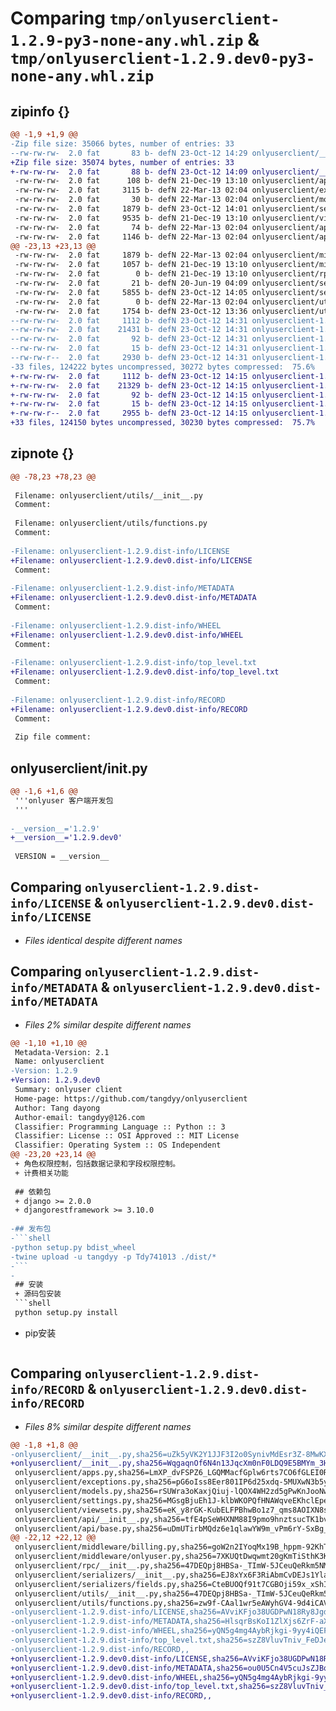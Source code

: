 # Comparing `tmp/onlyuserclient-1.2.9-py3-none-any.whl.zip` & `tmp/onlyuserclient-1.2.9.dev0-py3-none-any.whl.zip`

## zipinfo {}

```diff
@@ -1,9 +1,9 @@
-Zip file size: 35066 bytes, number of entries: 33
--rw-rw-rw-  2.0 fat       83 b- defN 23-Oct-12 14:29 onlyuserclient/__init__.py
+Zip file size: 35074 bytes, number of entries: 33
+-rw-rw-rw-  2.0 fat       88 b- defN 23-Oct-12 14:09 onlyuserclient/__init__.py
 -rw-rw-rw-  2.0 fat      108 b- defN 21-Dec-19 13:10 onlyuserclient/apps.py
 -rw-rw-rw-  2.0 fat     3115 b- defN 22-Mar-13 02:04 onlyuserclient/exceptions.py
 -rw-rw-rw-  2.0 fat       30 b- defN 22-Mar-13 02:04 onlyuserclient/models.py
 -rw-rw-rw-  2.0 fat     1879 b- defN 23-Oct-12 14:01 onlyuserclient/settings.py
 -rw-rw-rw-  2.0 fat     9535 b- defN 21-Dec-19 13:10 onlyuserclient/viewsets.py
 -rw-rw-rw-  2.0 fat       74 b- defN 22-Mar-13 02:04 onlyuserclient/api/__init__.py
 -rw-rw-rw-  2.0 fat     1146 b- defN 22-Mar-13 02:04 onlyuserclient/api/base.py
@@ -23,13 +23,13 @@
 -rw-rw-rw-  2.0 fat     1879 b- defN 22-Mar-13 02:04 onlyuserclient/middleware/billing.py
 -rw-rw-rw-  2.0 fat     1057 b- defN 21-Dec-19 13:10 onlyuserclient/middleware/onlyuser.py
 -rw-rw-rw-  2.0 fat        0 b- defN 21-Dec-19 13:10 onlyuserclient/rpc/__init__.py
 -rw-rw-rw-  2.0 fat       21 b- defN 20-Jun-19 04:09 onlyuserclient/serializers/__init__.py
 -rw-rw-rw-  2.0 fat     5855 b- defN 23-Oct-12 14:05 onlyuserclient/serializers/fields.py
 -rw-rw-rw-  2.0 fat        0 b- defN 22-Mar-13 02:04 onlyuserclient/utils/__init__.py
 -rw-rw-rw-  2.0 fat     1754 b- defN 23-Oct-12 13:36 onlyuserclient/utils/functions.py
--rw-rw-rw-  2.0 fat     1112 b- defN 23-Oct-12 14:31 onlyuserclient-1.2.9.dist-info/LICENSE
--rw-rw-rw-  2.0 fat    21431 b- defN 23-Oct-12 14:31 onlyuserclient-1.2.9.dist-info/METADATA
--rw-rw-rw-  2.0 fat       92 b- defN 23-Oct-12 14:31 onlyuserclient-1.2.9.dist-info/WHEEL
--rw-rw-rw-  2.0 fat       15 b- defN 23-Oct-12 14:31 onlyuserclient-1.2.9.dist-info/top_level.txt
--rw-rw-r--  2.0 fat     2930 b- defN 23-Oct-12 14:31 onlyuserclient-1.2.9.dist-info/RECORD
-33 files, 124222 bytes uncompressed, 30272 bytes compressed:  75.6%
+-rw-rw-rw-  2.0 fat     1112 b- defN 23-Oct-12 14:15 onlyuserclient-1.2.9.dev0.dist-info/LICENSE
+-rw-rw-rw-  2.0 fat    21329 b- defN 23-Oct-12 14:15 onlyuserclient-1.2.9.dev0.dist-info/METADATA
+-rw-rw-rw-  2.0 fat       92 b- defN 23-Oct-12 14:15 onlyuserclient-1.2.9.dev0.dist-info/WHEEL
+-rw-rw-rw-  2.0 fat       15 b- defN 23-Oct-12 14:15 onlyuserclient-1.2.9.dev0.dist-info/top_level.txt
+-rw-rw-r--  2.0 fat     2955 b- defN 23-Oct-12 14:15 onlyuserclient-1.2.9.dev0.dist-info/RECORD
+33 files, 124150 bytes uncompressed, 30230 bytes compressed:  75.7%
```

## zipnote {}

```diff
@@ -78,23 +78,23 @@
 
 Filename: onlyuserclient/utils/__init__.py
 Comment: 
 
 Filename: onlyuserclient/utils/functions.py
 Comment: 
 
-Filename: onlyuserclient-1.2.9.dist-info/LICENSE
+Filename: onlyuserclient-1.2.9.dev0.dist-info/LICENSE
 Comment: 
 
-Filename: onlyuserclient-1.2.9.dist-info/METADATA
+Filename: onlyuserclient-1.2.9.dev0.dist-info/METADATA
 Comment: 
 
-Filename: onlyuserclient-1.2.9.dist-info/WHEEL
+Filename: onlyuserclient-1.2.9.dev0.dist-info/WHEEL
 Comment: 
 
-Filename: onlyuserclient-1.2.9.dist-info/top_level.txt
+Filename: onlyuserclient-1.2.9.dev0.dist-info/top_level.txt
 Comment: 
 
-Filename: onlyuserclient-1.2.9.dist-info/RECORD
+Filename: onlyuserclient-1.2.9.dev0.dist-info/RECORD
 Comment: 
 
 Zip file comment:
```

## onlyuserclient/__init__.py

```diff
@@ -1,6 +1,6 @@
 '''onlyuser 客户端开发包
 '''
 
-__version__='1.2.9'
+__version__='1.2.9.dev0'
 
 VERSION = __version__
```

## Comparing `onlyuserclient-1.2.9.dist-info/LICENSE` & `onlyuserclient-1.2.9.dev0.dist-info/LICENSE`

 * *Files identical despite different names*

## Comparing `onlyuserclient-1.2.9.dist-info/METADATA` & `onlyuserclient-1.2.9.dev0.dist-info/METADATA`

 * *Files 2% similar despite different names*

```diff
@@ -1,10 +1,10 @@
 Metadata-Version: 2.1
 Name: onlyuserclient
-Version: 1.2.9
+Version: 1.2.9.dev0
 Summary: onlyuser client
 Home-page: https://github.com/tangdyy/onlyuserclient
 Author: Tang dayong
 Author-email: tangdyy@126.com
 Classifier: Programming Language :: Python :: 3
 Classifier: License :: OSI Approved :: MIT License
 Classifier: Operating System :: OS Independent
@@ -23,20 +23,14 @@
 + 角色权限控制，包括数据记录和字段权限控制。
 + 计费相关功能
 
 ## 依赖包
 + django >= 2.0.0
 + djangorestframework >= 3.10.0
 
-## 发布包
-```shell
-python setup.py bdist_wheel
-twine upload -u tangdyy -p Tdy741013 ./dist/*
-```
-
 ## 安装
 + 源码包安装    
 ```shell
 python setup.py install
 ```
 + pip安装  
 ```shell
```

## Comparing `onlyuserclient-1.2.9.dist-info/RECORD` & `onlyuserclient-1.2.9.dev0.dist-info/RECORD`

 * *Files 8% similar despite different names*

```diff
@@ -1,8 +1,8 @@
-onlyuserclient/__init__.py,sha256=uZk5yVK2Y1JJF3I2o0SynivMdEsr3Z-8MwKXgkeedmk,83
+onlyuserclient/__init__.py,sha256=WqgaqnOf6N4n13JqcXm0nF0LDQ9E5BMYm_3HCCmgeOc,88
 onlyuserclient/apps.py,sha256=LmXP_dvFSPZ6_LGQMMacfGplw6rts7CO6fGLEI0RxiA,108
 onlyuserclient/exceptions.py,sha256=pG6oIss8Eer801IP6d25xdq-5MUXwN3b5yTsvZTusm4,3115
 onlyuserclient/models.py,sha256=rSUWra3oKaxjQiuj-lQOX4WH2zd5gPwKnJooNwUecZM,30
 onlyuserclient/settings.py,sha256=MGsgBjuEh1J-klbWKOPQfHNAWqveEKhclEpeol7A3VY,1879
 onlyuserclient/viewsets.py,sha256=eK_y8rGK-KubELFPBhwBo1z7_qms8AOIXN8smTzKJOI,9535
 onlyuserclient/api/__init__.py,sha256=tfE4pSeWHXNM88I9pmo9hnztsucTK1bvKyaNp9w_hbE,74
 onlyuserclient/api/base.py,sha256=uDmUTirbMQdz6e1qlawYW9m_vPm6rY-SxBg_YVfpEeg,1146
@@ -22,12 +22,12 @@
 onlyuserclient/middleware/billing.py,sha256=goW2n2IYoqMx19B_hppm-92KhTgDv7j5Dc3Hfv_ASq8,1879
 onlyuserclient/middleware/onlyuser.py,sha256=7XKUQtDwqwmt20gKmTiSthK3KSWnUhbQeOLzi_4ylfs,1057
 onlyuserclient/rpc/__init__.py,sha256=47DEQpj8HBSa-_TImW-5JCeuQeRkm5NMpJWZG3hSuFU,0
 onlyuserclient/serializers/__init__.py,sha256=EJ8xYx6F3RiAbmCvDEJs1YlalGf6xjn4F20xPVPMQrQ,21
 onlyuserclient/serializers/fields.py,sha256=CteBUOQf91t7CGBOji59x_xShIMuhuX6BHbuJ9bvuO0,5855
 onlyuserclient/utils/__init__.py,sha256=47DEQpj8HBSa-_TImW-5JCeuQeRkm5NMpJWZG3hSuFU,0
 onlyuserclient/utils/functions.py,sha256=zw9f-CAal1wr5eAWyhGV4-9d4iCAVgSWnTldumIwDZQ,1754
-onlyuserclient-1.2.9.dist-info/LICENSE,sha256=AVviKFjo38UGDPwN18Ry8JgdplTkrwdWN_MUQG026ps,1112
-onlyuserclient-1.2.9.dist-info/METADATA,sha256=HlsqrBsKoI1ZlXjs6ZrF-aXBiWDz2YcvJQiWrjPEGCw,21431
-onlyuserclient-1.2.9.dist-info/WHEEL,sha256=yQN5g4mg4AybRjkgi-9yy4iQEFibGQmlz78Pik5Or-A,92
-onlyuserclient-1.2.9.dist-info/top_level.txt,sha256=szZ8VluvTniv_FeDJe0AIi4MbuRX4COCYRZ4MvnOOzU,15
-onlyuserclient-1.2.9.dist-info/RECORD,,
+onlyuserclient-1.2.9.dev0.dist-info/LICENSE,sha256=AVviKFjo38UGDPwN18Ry8JgdplTkrwdWN_MUQG026ps,1112
+onlyuserclient-1.2.9.dev0.dist-info/METADATA,sha256=ou0U5Cn4V5cuJsZJBqEjkTb_3x1ZBQp9_sY-xPYB9Bg,21329
+onlyuserclient-1.2.9.dev0.dist-info/WHEEL,sha256=yQN5g4mg4AybRjkgi-9yy4iQEFibGQmlz78Pik5Or-A,92
+onlyuserclient-1.2.9.dev0.dist-info/top_level.txt,sha256=szZ8VluvTniv_FeDJe0AIi4MbuRX4COCYRZ4MvnOOzU,15
+onlyuserclient-1.2.9.dev0.dist-info/RECORD,,
```

